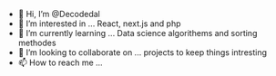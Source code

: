 - 👋 Hi, I’m @Decodedal
- 👀 I’m interested in ... React, next.js and php
- 🌱 I’m currently learning ... Data science algorithems and sorting methodes 
- 💞️ I’m looking to collaborate on ... projects to keep things intresting
- 📫 How to reach me ...

<!---
Decodedal/Decodedal is a ✨ special ✨ repository because its `README.md` (this file) appears on your GitHub profile.
You can click the Preview link to take a look at your changes.
--->
